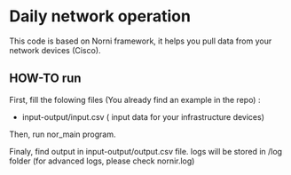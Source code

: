 # Daily network operation

This code is based on Norni framework, it helps you pull data from your network devices (Cisco). 


## HOW-TO run

First, fill the folowing files (You already find an example in the repo) :
+ input-output/input.csv ( input data for your infrastructure devices)

Then, run nor_main program.

Finaly, find output in input-output/output.csv file.
logs will be stored in /log folder (for advanced logs, please check nornir.log)


